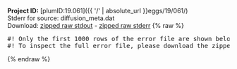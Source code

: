 **Project ID:** [plumID:19.061]({{ '/' | absolute_url }}eggs/19/061/)  
Stderr for source:  diffusion_meta.dat   
Download: [zipped raw stdout](diffusion_meta.dat.plumed.stdout.txt.zip) - [zipped raw stderr](diffusion_meta.dat.plumed.stderr.txt.zip) 
{% raw %}
<pre>
#! Only the first 1000 rows of the error file are shown below
#! To inspect the full error file, please download the zipped raw stderr file above
</pre>
{% endraw %}
